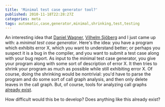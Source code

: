 ```yaml
---
title: 'Minimal test case generator tool?'
published: 2010-11-18T22:28:27Z
categories: meta
tags: automatic,case,generator,minimal,shrinking,test,testing
---
```


An interesting idea that <a href="http://www.dmwit.com/">Daniel Wagner</a>, <a href="http://www.seas.upenn.edu/~vilhelm/">Vilhelm Sjöberg</a> and I just came up with: a <i>minimal test case generator</i>.  Here's the idea: you have a program which exhibits error X, which you want to understand better; or perhaps you suspect it is a bug in the compiler, and you want to submit a test case along with your bug report.  As input to the minimal test case generator, you give your program along with some sort of description of error X.  It then tries to shrink your program as much as possible while still exhibiting error X.  Of course, doing the shrinking would be nontrivial: you'd have to parse the program and do some sort of call graph analysis, and then only delete leaves in the call graph.  But, of course, tools for analyzing call graphs <a href="http://hackage.haskell.org/package/SourceGraph">already exist</a>.

How difficult would this be to develop?  Does anything like this already exist?

